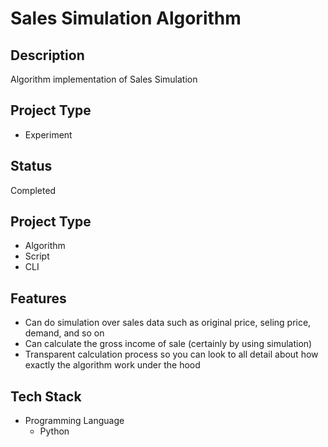 # Sales Simulation Algorithm

## Description

  Algorithm implementation of Sales Simulation

## Project Type
- Experiment

## Status
Completed

## Project Type
- Algorithm
- Script
- CLI

## Features
- Can do simulation over sales data such as original price, seling price, demand, and so on
- Can calculate the gross income of sale (certainly by using simulation)
- Transparent calculation process so you can look to all detail about how exactly the algorithm work under the hood

## Tech Stack
- Programming Language
  - Python
